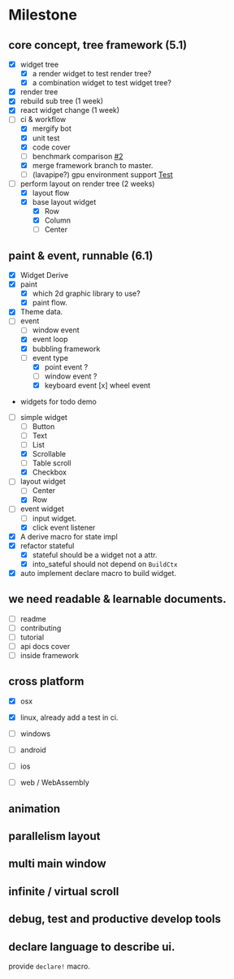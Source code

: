 # Milestone

## core concept, tree framework (5.1)
 
- [x] widget tree
  - [x] a render widget to test render tree?
  - [x] a combination widget to test widget tree?
- [x] render tree
- [x] rebuild sub tree (1 week)
- [x] react widget change (1 week)
- [ ] ci & workflow
  - [x] mergify bot
  - [x] unit test 
  - [x] code cover
  - [ ] benchmark comparison [#2](https://github.com/M-Adoo/Ribir/issues/2)
  - [x] merge framework branch to master.
  - [ ] (lavapipe?) gpu environment support [Test](./doc/develope.md#Test)
- [ ] perform layout on render tree (2 weeks)
  - [x] layout flow
  - [x] base layout widget
    - [x] Row
    - [x] Column
    - [ ] Center

## paint & event, runnable (6.1)

- [x] Widget Derive
- [x] paint
  - [x] which 2d graphic library to use?
  - [x] paint flow.
- [x] Theme data.
- [ ] event  
  - [ ] window event
  - [x] event loop
  - [x] bubbling framework
  - [ ] event type
    - [x] point event ?
    - [ ] window event ?
    - [x] keyboard event
      [x] wheel event

- widgets for todo demo
- [ ] simple widget
  - [ ] Button
  - [ ] Text
  - [ ] List
  - [x] Scrollable
  - [ ] Table scroll
  - [x] Checkbox
- [ ] layout widget
  - [ ] Center
  - [x] Row
- [ ] event widget
  - [ ] input widget.
  - [x] click event listener

- [x] A derive macro for state impl
- [x] refactor stateful
  - [x] stateful should be a widget not a attr.
  - [x] into_sateful should not depend on `BuildCtx`
- [x] auto implement declare macro to build widget.

##  we need readable & learnable documents.

- [ ] readme
- [ ] contributing
- [ ] tutorial
- [ ] api docs cover
- [ ] inside framework

## cross platform

- [x] osx
- [x] linux, already add a test in ci.
- [ ] windows
- [ ] android
- [ ] ios
- [ ] web / WebAssembly


## animation

## parallelism layout 

## multi main window

## infinite / virtual scroll

## debug, test and productive develop tools

## declare language to describe ui.

provide `declare!` macro.

